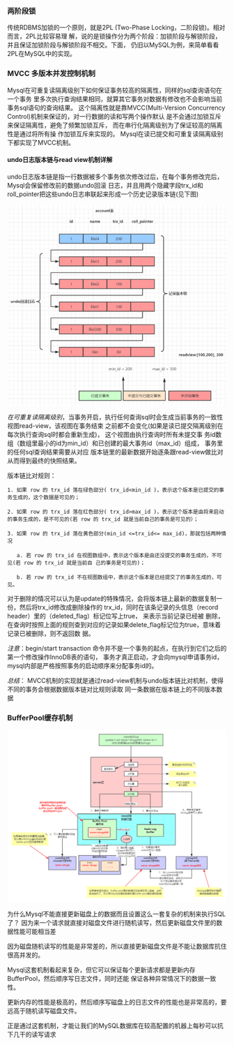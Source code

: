 ### 两阶段锁

传统RDBMS加锁的⼀个原则，就是2PL (Two-Phase Locking，⼆阶段锁)。相对⽽⾔，2PL⽐较容易理
解，说的是锁操作分为两个阶段：加锁阶段与解锁阶段，并且保证加锁阶段与解锁阶段不相交。下⾯，
仍旧以MySQL为例，来简单看看2PL在MySQL中的实现。

### MVCC 多版本并发控制机制

Mysql在可重复读隔离级别下如何保证事务较高的隔离性，同样的sql查询语句在一个事务 里多次执行查询结果相同，就算其它事务对数据有修改也不会影响当前事务sql语句的查询结果。
这个隔离性就是靠MVCC(Multi-Version Concurrency Control)机制来保证的，对一行数据的读和写两个操作默认 是不会通过加锁互斥来保证隔离性，避免了频繁加锁互斥，
而在串行化隔离级别为了保证较高的隔离性是通过将所有操 作加锁互斥来实现的。 Mysql在读已提交和可重复读隔离级别下都实现了MVCC机制。

#### undo日志版本链与read view机制详解

undo日志版本链是指一行数据被多个事务依次修改过后，在每个事务修改完后，Mysql会保留修改前的数据undo回滚 日志，并且用两个隐藏字段trx_id和roll_pointer把这些undo日志串联起来形成一个历史记录版本链(见下图)

![](mysql.assets/undolog.png)

*在可重复读隔离级别*，当事务开启，执行任何查询sql时会生成当前事务的一致性视图read-view，该视图在事务结束 之前都不会变化(如果是读已提交隔离级别在每次执行查询sql时都会重新生成)，
这个视图由执行查询时所有未提交事 务id数组（数组里最小的id为min_id）和已创建的最大事务id（max_id）组成，
事务里的任何sql查询结果需要从对应 版本链里的最新数据开始逐条跟read-view做比对从而得到最终的快照结果。

版本链比对规则：

    1. 如果 row 的 trx_id 落在绿色部分( trx_id<min_id )，表示这个版本是已提交的事务生成的，这个数据是可见的； 
    
    2. 如果 row 的 trx_id 落在红色部分( trx_id>max_id )，表示这个版本是由将来启动的事务生成的，是不可见的(若 row 的 trx_id 就是当前自己的事务是可见的）；
   
    3. 如果 row 的 trx_id 落在黄色部分(min_id <=trx_id<= max_id)，那就包括两种情况 
       
       a. 若 row 的 trx_id 在视图数组中，表示这个版本是由还没提交的事务生成的，不可见(若 row 的 trx_id 就是当前自 己的事务是可见的)； 
       
       b. 若 row 的 trx_id 不在视图数组中，表示这个版本是已经提交了的事务生成的，可见。

对于删除的情况可以认为是update的特殊情况，会将版本链上最新的数据复制一份，然后将trx_id修改成删除操作的 trx_id，同时在该条记录的头信息（record header）里的（deleted_flag）标记位写上true，
来表示当前记录已经被 删除，在查询时按照上面的规则查到对应的记录如果delete_flag标记位为true，意味着记录已被删除，则不返回数 据。

*注意*：begin/start transaction 命令并不是一个事务的起点，在执行到它们之后的第一个修改操作InnoDB表的语句， 事务才真正启动，才会向mysql申请事务id，mysql内部是严格按照事务的启动顺序来分配事务id的。

*总结*： MVCC机制的实现就是通过read-view机制与undo版本链比对机制，使得不同的事务会根据数据版本链对比规则读取 同一条数据在版本链上的不同版本数据

### BufferPool缓存机制

![](mysql.assets/Mysql执行过程与BufferPool缓存机制.png)

为什么Mysql不能直接更新磁盘上的数据而且设置这么一套复杂的机制来执行SQL了？ 因为来一个请求就直接对磁盘文件进行随机读写，然后更新磁盘文件里的数据性能可能相当差

因为磁盘随机读写的性能是非常差的，所以直接更新磁盘文件是不能让数据库抗住很高并发的。

Mysql这套机制看起来复杂，但它可以保证每个更新请求都是更新内存BufferPool，然后顺序写日志文件，同时还能 保证各种异常情况下的数据一致性。

更新内存的性能是极高的，然后顺序写磁盘上的日志文件的性能也是非常高的，要远高于随机读写磁盘文件。

正是通过这套机制，才能让我们的MySQL数据库在较高配置的机器上每秒可以抗下几干的读写请求